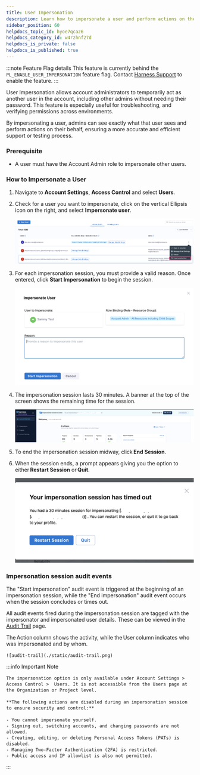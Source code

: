 ```yaml
---
title: User Impersonation
description: Learn how to impersonate a user and perform actions on their behalf.
sidebar_position: 60
helpdocs_topic_id: hyoe7qcaz6
helpdocs_category_id: w4rzhnf27d
helpdocs_is_private: false
helpdocs_is_published: true
---
```


:::note Feature Flag details
    This feature is currently behind the `PL_ENABLE_USER_IMPERSONATION` feature flag. Contact [Harness Support](mailto:support@harness.io) to enable the feature.
:::

User Impersonation allows account administrators to temporarily act as another user in the account, including other admins without needing their password. This feature is especially useful for troubleshooting, and verifying permissions across environments.

By impersonating a user, admins can see exactly what that user sees and perform actions on their behalf, ensuring a more accurate and efficient support or testing process. 

### Prerequisite

- A user must have the Account Admin role to impersonate other users.

### How to Impersonate a User

1. Navigate to **Account Settings**, **Access Control** and select **Users**.

2. Check for a user you want to impersonate, click on the vertical Ellipsis icon on the right, and select **Impersonate user**.

    ![impersonate-user](./static/user-impersonate-option.png)

3. For each impersonation session, you must provide a valid reason. Once entered, click **Start Impersonation** to begin the session.   

    ![impersonate-reason](./static/reason-impersonate.png)

4. The impersonation session lasts 30 minutes. A banner at the top of the screen shows the remaining time for the session.

    ![impersonate-popup](./static/session-popup.png)

5. To end the impersonation session midway, click **End Session**. 

6. When the session ends, a prompt appears giving you the option to either **Restart Session** or **Quit**.

    ![end-impersonate-session](./static/end-impersonate.png)

### Impersonation session audit events

The "Start impersonation" audit event is triggered at the beginning of an impersonation session, while the "End impersonation" audit event occurs when the session concludes or times out.

All audit events fired during the impersonation session are tagged with the impersonator and impersonated user details. These can be viewed in the [Audit Trail](/docs/platform/governance/audit-trail/) page. 

The Action column shows the activity, while the User column indicates who was impersonated and by whom.

    ![audit-trail](./static/audit-trail.png)

:::info Important Note    

    The impersonation option is only available under Account Settings > Access Control >  Users. It is not accessible from the Users page at the Organization or Project level. 

    **The following actions are disabled during an impersonation session to ensure security and control:**
    
    - You cannot impersonate yourself.  
    - Signing out, switching accounts, and changing passwords are not allowed.  
    - Creating, editing, or deleting Personal Access Tokens (PATs) is disabled.  
    - Managing Two-Factor Authentication (2FA) is restricted.
    - Public access and IP allowlist is also not permitted.
:::







